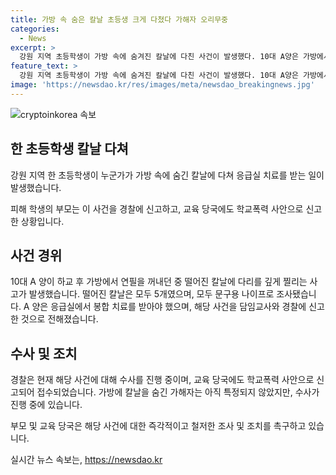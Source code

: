 ```yaml
---
title: 가방 속 숨은 칼날 초등생 크게 다쳤다 가해자 오리무중
categories:
  - News
excerpt: >
  강원 지역 초등학생이 가방 속에 숨겨진 칼날에 다친 사건이 발생했다. 10대 A양은 가방에서 연필을 꺼내던 중 칼날에 다리를 찔려 응급실 치료를 받았는데, 경찰은 아직 가해자를 특정하지 못했다. A양의 부모는 사건을 경찰과 교육 당국에 신고했으며, 교사는 학생 조사를 실시했지만 가해자를 찾지 못했다. 현재 경찰이 수사를 진행하고 있으며, 사건은 학교폭력 사안으로도 신고되었다.
feature_text: >
  강원 지역 초등학생이 가방 속에 숨겨진 칼날에 다친 사건이 발생했다. 10대 A양은 가방에서 연필을 꺼내던 중 칼날에 다리를 찔려 응급실 치료를 받았는데, 경찰은 아직 가해자를 특정하지 못했다. A양의 부모는 사건을 경찰과 교육 당국에 신고했으며, 교사는 학생 조사를 실시했지만 가해자를 찾지 못했다. 현재 경찰이 수사를 진행하고 있으며, 사건은 학교폭력 사안으로도 신고되었다.
image: 'https://newsdao.kr/res/images/meta/newsdao_breakingnews.jpg'
---
```


<p><img src="https://newsdao.kr/res/images/meta/newsdao_breakingnews.jpg" alt="cryptoinkorea 속보" /></p>

<h2 data-ke-size="size26">한 초등학생 칼날 다쳐</h2>

<p data-ke-size="size16">강원 지역 한 초등학생이 누군가가 가방 속에 숨긴 칼날에 다쳐 응급실 치료를 받는 일이 발생했습니다.</p>

<p data-ke-size="size16">피해 학생의 부모는 이 사건을 경찰에 신고하고, 교육 당국에도 학교폭력 사안으로 신고한 상황입니다.</p>

<h2 data-ke-size="size26">사건 경위</h2>

<p data-ke-size="size16">10대 A 양이 하교 후 가방에서 연필을 꺼내던 중 떨어진 칼날에 다리를 깊게 찔리는 사고가 발생했습니다. 떨어진 칼날은 모두 5개였으며, 모두 문구용 나이프로 조사됐습니다. A 양은 응급실에서 봉합 치료를 받아야 했으며, 해당 사건을 담임교사와 경찰에 신고한 것으로 전해졌습니다.</p>

<h2 data-ke-size="size26">수사 및 조치</h2>

<p data-ke-size="size16">경찰은 현재 해당 사건에 대해 수사를 진행 중이며, 교육 당국에도 학교폭력 사안으로 신고되어 접수되었습니다. 가방에 칼날을 숨긴 가해자는 아직 특정되지 않았지만, 수사가 진행 중에 있습니다.</p>

<p data-ke-size="size16">부모 및 교육 당국은 해당 사건에 대한 즉각적이고 철저한 조사 및 조치를 촉구하고 있습니다.</p>
실시간 뉴스 속보는, <a href="https://newsdao.kr" rel="dofollow">https://newsdao.kr</a>


